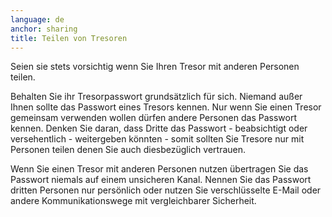 ```yaml
---
language: de
anchor: sharing
title: Teilen von Tresoren
---
```

<p class="lead">Seien sie stets vorsichtig wenn Sie Ihren Tresor mit anderen Personen teilen.</p>

Behalten Sie ihr Tresorpasswort grundsätzlich für sich. Niemand außer Ihnen sollte das Passwort eines Tresors kennen. Nur wenn Sie einen Tresor gemeinsam verwenden wollen dürfen andere Personen das Passwort kennen. Denken Sie daran, dass Dritte das Passwort - beabsichtigt oder versehentlich - weitergeben könnten - somit sollten Sie Tresore nur mit Personen teilen denen Sie auch diesbezüglich vertrauen.

Wenn Sie einen Tresor mit anderen Personen nutzen übertragen Sie das Passwort niemals auf einem unsicheren Kanal. Nennen Sie das Passwort dritten Personen nur persönlich oder nutzen Sie verschlüsselte E-Mail oder andere Kommunikationswege mit vergleichbarer Sicherheit.
